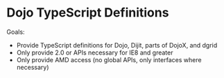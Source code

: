 # Dojo TypeScript Definitions

Goals:

* Provide TypeScript definitions for Dojo, Dijit, parts of DojoX, and dgrid
* Only provide 2.0 or APIs necessary for IE8 and greater
* Only provide AMD access (no global APIs, only interfaces where necessary)
